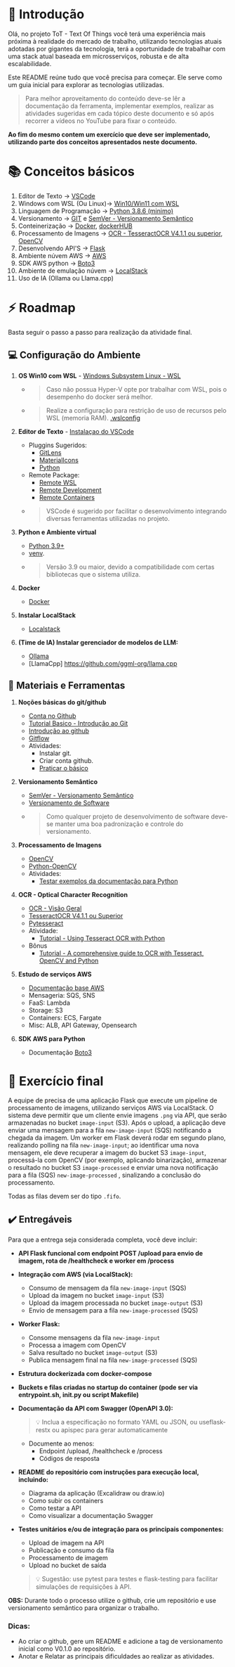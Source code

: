 # :wave: Introdução

Olá, no projeto ToT - Text Of Things você terá uma experiência mais próxima à realidade do mercado de trabalho, utilizando tecnologias atuais adotadas por gigantes da tecnologia, terá a oportunidade de trabalhar com uma stack atual baseada em microsserviços, robusta e de alta escalabilidade.

Este README reúne tudo que você precisa para começar. Ele serve como um guia inicial para explorar as tecnologias utilizadas.

> Para melhor aproveitamento do conteúdo deve-se lêr a documentação da ferramenta, implementar exemplos, realizar as atividades sugeridas em cada tópico deste documento e só após recorrer a vídeos no YouTube para fixar o conteúdo.

**Ao fim do mesmo contem um exercício que deve ser implementado, utilizando parte dos conceitos apresentados neste documento.**

 
# :books: Conceitos básicos

1. Editor de Texto -> [VSCode](https://code.visualstudio.com/)
2. Windows com WSL (Ou Linux)-> [Win10/Win11 com WSL](https://docs.microsoft.com/pt-br/windows/wsl/install-win10)
3. Linguagem de Programação -> [Python 3.8.6 (minimo)](https://www.python.org/downloads/release/python-386/)
4. Versionamento -> [GIT](https://git-scm.com/downloads) e [SemVer - Versionamento Semântico](https://semver.org/)
5. Conteinerização -> [Docker](https://www.docker.com/), [dockerHUB](https://hub.docker.com/)
6. Processamento de Imagens -> [OCR - TesseractOCR V4.1.1 ou superior](https://github.com/tesseract-ocr/tesseract), [OpenCV](https://opencv.org/)
7. Desenvolvendo API'S -> [Flask](https://flask.palletsprojects.com/en/1.1.x/)
8. Ambiente núvem AWS -> [AWS](https://aws.amazon.com/)
9. SDK AWS python -> [Boto3](boto3.amazonaws.com/v1/documentation/api/latest/index.html)
10. Ambiente de emulação núvem -> [LocalStack](https://www.localstack.cloud/)
11. Uso de IA (Ollama ou Llama.cpp)


# :zap: Roadmap
Basta seguir o passo a passo para realização da atividade final.

## :computer: Configuração do Ambiente 
1. **OS Win10 com WSL** - [Windows Subsystem Linux - WSL](https://docs.microsoft.com/pt-br/windows/wsl/install-win10)
    * > Caso não possua Hyper-V opte por trabalhar com WSL, pois o desempenho do docker será melhor.
    * > Realize a configuração para restrição de uso de recursos pelo WSL (memoria RAM). [.wslconfig](https://learn.microsoft.com/en-us/windows/wsl/wsl-config)
  
2. **Editor de Texto** -  [Instalaçao do VSCode](https://code.visualstudio.com/)
    * Pluggins Sugeridos:
        * [GitLens](https://marketplace.visualstudio.com/items?itemName=eamodio.gitlens)
        * [MaterialIcons](https://marketplace.visualstudio.com/items?itemName=PKief.material-icon-theme)
        * [Python](https://marketplace.visualstudio.com/items?itemName=ms-python.python)
    * Remote Package:
        * [Remote WSL](https://marketplace.visualstudio.com/items?itemName=ms-vscode-remote.remote-wsl)
        * [Remote Development](https://marketplace.visualstudio.com/items?itemName=ms-vscode-remote.vscode-remote-extensionpack)
        * [Remote Containers](https://marketplace.visualstudio.com/items?itemName=ms-vscode-remote.remote-containers)
   * > VSCode é sugerido por facilitar o desenvolvimento integrando diversas ferramentas utilizadas no projeto.
 
3. **Python e Ambiente virtual**
    * [Python 3.9+](https://www.python.org/downloads/release/python-3922/)
    * [venv](https://docs.python.org/3/library/venv.html).
    * > Versão 3.9 ou maior, devido a compatibilidade com certas bibliotecas que o sistema utiliza.
  
4. **Docker**
    * [Docker](https://docs.docker.com/docker-for-windows/install/)

5. **Instalar LocalStack**
    * [Localstack](https://docs.localstack.cloud/getting-started/installation/)

6. **(Time de IA) Instalar gerenciador de modelos de LLM:**
    * [Ollama](https://ollama.com/)
    * [LlamaCpp] https://github.com/ggml-org/llama.cpp

## :hammer: Materiais e Ferramentas

1. **Noções básicas do git/github**
    * [Conta no Github](https://github.com/)
    * [Tutorial Basico - Introdução ao Git](https://www.hostinger.com.br/tutoriais/tutorial-do-git-basics-introducao)
    * [Introdução ao github](https://docs.github.com/pt/github/getting-started-with-github)
    * [Gitflow](https://www.atlassian.com/git/tutorials/comparing-workflows/gitflow-workflow)
    * Atividades:
        * Instalar git.
        * Criar conta github.
        * [Praticar o básico](https://learngitbranching.js.org/?locale=pt_BR)
  
2. **Versionamento Semântico**
   * [SemVer - Versionamento Semântico](https://semver.org/)
   * [Versionamento de Software](https://en.wikipedia.org/wiki/Software_versioning)
   * > Como qualquer projeto de desenvolvimento de software deve-se manter uma boa padronização e controle do versionamento.

3. **Processamento de Imagens**
    * [OpenCV](https://opencv.org/)
    * [Python-OpenCV](https://pypi.org/project/opencv-python/)
    * Atividades:
        * [Testar exemplos da documentação para Python](https://docs.opencv.org/master/d9/df8/tutorial_root.html)

4. **OCR - Optical Character Recognition**
    * [OCR - Visão Geral](https://en.wikipedia.org/wiki/Optical_character_recognition)
    * [TesseractOCR V4.1.1 ou Superior](https://github.com/tesseract-ocr/tesseract)
    * [Pytesseract](https://pypi.org/project/pytesseract/)
    * Atividade:
        * [Tutorial - Using Tesseract OCR with Python](https://www.pyimagesearch.com/2017/07/10/using-tesseract-ocr-python/)
    * Bônus
        * [Tutorial - A comprehensive guide to OCR with Tesseract, OpenCV and Python](https://nanonets.com/blog/ocr-with-tesseract/)

5. **Estudo de serviços AWS**
    * [Documentação base AWS](https://docs.aws.amazon.com/)
    * Mensageria: SQS, SNS
    * FaaS: Lambda
    * Storage: S3
    * Containers: ECS, Fargate
    * Misc: ALB, API Gateway, Opensearch

7. **SDK AWS para Python**
    * Documentação [Boto3](boto3.amazonaws.com/v1/documentation/api/latest/index.html)


# :pencil: Exercício final 
A equipe de precisa de uma aplicação Flask que execute um pipeline de processamento de imagens, utilizando serviços AWS via LocalStack. O sistema deve permitir que um cliente envie imagens `.png` via API, que serão armazenadas no bucket `image-input` (S3). Após o upload, a aplicação deve enviar uma mensagem para a fila `new-image-input` (SQS) notificando a chegada da imagem. Um worker em Flask deverá rodar em segundo plano, realizando polling na fila `new-image-input`; ao identificar uma nova mensagem, ele deve recuperar a imagem do bucket S3 `image-input`, processá-la com OpenCV (por exemplo, aplicando binarização), armazenar o resultado no bucket S3 `image-processed` e enviar uma nova notificação para a fila (SQS) `new-image-processed` , sinalizando a conclusão do processamento.

Todas as filas devem ser do tipo `.fifo`.

## ✔️ Entregáveis

Para que a entrega seja considerada completa, você deve incluir:

* **API Flask funcional com endpoint POST /upload para envio de imagem, rota de /healthcheck e worker em /process**
* **Integração com AWS (via LocalStack):**
    * Consumo de mensagem da fila `new-image-input` (SQS)
    * Upload da imagem no bucket `image-input` (S3)
    * Upload da imagem processada no bucket `image-output` (S3)
    * Envio de mensagem para a fila `new-image-processed` (SQS)

* **Worker Flask:**
    * Consome mensagens da fila `new-image-input`
    * Processa a imagem com OpenCV
    * Salva resultado no bucket `image-output` (S3)
    * Publica mensagem final na fila `new-image-processed` (SQS)

* **Estrutura dockerizada com docker-compose**
* **Buckets e filas criadas no startup do container (pode ser via entrypoint.sh, init.py ou script Makefile)**
* **Documentação da API com Swagger (OpenAPI 3.0):**
    >💡 Inclua a especificação no formato YAML ou JSON, ou useflask-restx ou apispec para gerar automaticamente
     * Documente ao menos:
         * Endpoint /upload, /healthcheck e /process
         * Códigos de resposta

* **README do repositório com instruções para execução local, incluindo:**
    * Diagrama da aplicação (Excalidraw ou draw.io)
    * Como subir os containers
    * Como testar a API
    * Como visualizar a documentação Swagger

* **Testes unitários e/ou de integração para os principais componentes:**
    * Upload de imagem na API
    * Publicação e consumo da fila
    * Processamento de imagem
    * Upload no bucket de saída
    >💡 Sugestão: use pytest para testes e flask-testing para facilitar simulações de requisições à API.

**OBS:** Durante todo o processo utilize o github, crie um repositório e use versionamento semântico para organizar o trabalho.


### Dicas:
* Ao criar o github, gere um README e adicione a tag de versionamento inicial como V0.1.0 ao repositório.
* Anotar e Relatar as principais dificuldades ao realizar as atividades.

    
